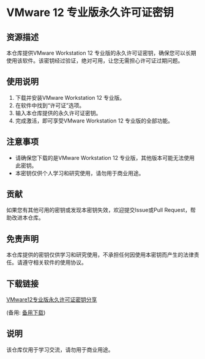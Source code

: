 # VMware 12 专业版永久许可证密钥

## 资源描述

本仓库提供VMware Workstation 12 专业版的永久许可证密钥，确保您可以长期使用该软件。该密钥经过验证，绝对可用，让您无需担心许可证过期问题。

## 使用说明

1. 下载并安装VMware Workstation 12 专业版。
2. 在软件中找到“许可证”选项。
3. 输入本仓库提供的永久许可证密钥。
4. 完成激活，即可享受VMware Workstation 12 专业版的全部功能。

## 注意事项

- 请确保您下载的是VMware Workstation 12 专业版，其他版本可能无法使用此密钥。
- 本密钥仅供个人学习和研究使用，请勿用于商业用途。

## 贡献

如果您有其他可用的密钥或发现本密钥失效，欢迎提交Issue或Pull Request，帮助改进本仓库。

## 免责声明

本仓库提供的密钥仅供学习和研究使用，不承担任何因使用本密钥而产生的法律责任。请遵守相关软件的使用协议。

## 下载链接
[VMware12专业版永久许可证密钥分享](https://pan.quark.cn/s/951dcf0fc67b) 

(备用: [备用下载](https://pan.baidu.com/s/1jwqVtduLhSxz5wFiRP_-IQ?pwd=1234))

## 说明

该仓库仅用于学习交流，请勿用于商业用途。
